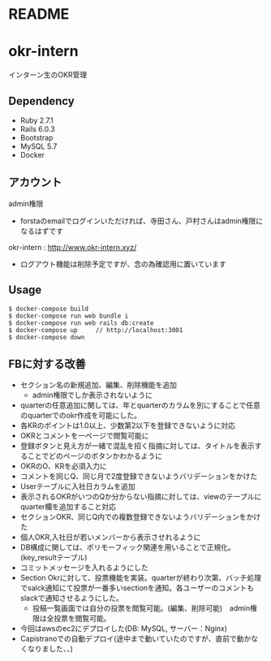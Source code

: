# README

# okr-intern
インターン生のOKR管理

## Dependency
* Ruby 2.7.1
* Rails 6.0.3
* Bootstrap
* MySQL 5.7
* Docker

## アカウント
admin権限
* forstaのemailでログインいただければ、寺田さん、戸村さんはadmin権限になるはずです

okr-intern : http://www.okr-intern.xyz/

* ログアウト機能は削除予定ですが、念の為確認用に置いています

## Usage
```
$ docker-compose build
$ docker-compose run web bundle i
$ docker-compose run web rails db:create
$ docker-compose up     // http://localhost:3001
$ docker-compose down
```

## FBに対する改善
* セクション名の新規追加、編集、削除機能を追加
  * admin権限でしか表示されないように
* quarterの任意追加に関しては、年とquarterのカラムを別にすることで任意のquarterでのokr作成を可能にした。
* 各KRのポイントは1.0以上、少数第2以下を登録できないように対応
* OKRとコメントを一ページで閲覧可能に
* 登録ボタンと見え方が一緒で混乱を招く指摘に対しては、タイトルを表示することでどのページのボタンかわかるように
* OKRのO、KRを必須入力に
* コメントを同じQ、同じ月で2度登録できないようバリデーションをかけた
* Userテーブルに入社日カラムを追加
* 表示されるOKRがいつのQか分からない指摘に対しては、viewのテーブルにquarter欄を追加すること対応
* セクションOKR、同じQ内での複数登録できないようバリデーションをかけた
* 個人OKR,入社日が若いメンバーから表示させれるように
* DB構成に関しては、ポリモーフィック関連を用いることで正規化。(key_resultテーブル)
* コミットメッセージを入れるようにした
* Section Okrに対して、投票機能を実装。quarterが終わり次第、バッチ処理でsalck通知にて投票が一番多いsectionを通知。各ユーザーのコメントもslackで通知させるようにした。
  * 投稿一覧画面では自分の投票を閲覧可能。(編集、削除可能)　admin権限は全投票を閲覧可能。
* 今回はawsのec2にデプロイした(DB: MySQL, サーバー：Nginx)
* Capistranoでの自動デプロイ(途中まで動いていたのですが、直前で動かなくなりました、、)
